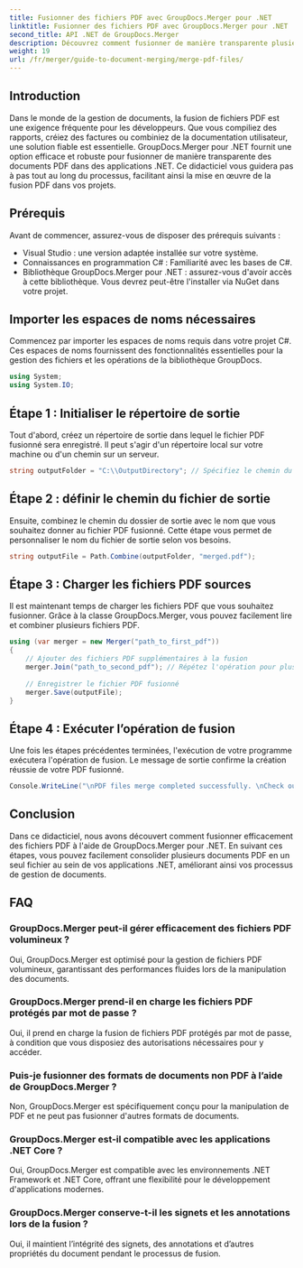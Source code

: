 ```yaml
---
title: Fusionner des fichiers PDF avec GroupDocs.Merger pour .NET
linktitle: Fusionner des fichiers PDF avec GroupDocs.Merger pour .NET
second_title: API .NET de GroupDocs.Merger
description: Découvrez comment fusionner de manière transparente plusieurs fichiers PDF dans vos applications .NET à l'aide de GroupDocs.Merger. Ce didacticiel complet fournit une approche claire et étape par étape pour combiner des fichiers PDF.
weight: 19
url: /fr/merger/guide-to-document-merging/merge-pdf-files/
---
```

## Introduction

Dans le monde de la gestion de documents, la fusion de fichiers PDF est une exigence fréquente pour les développeurs. Que vous compiliez des rapports, créiez des factures ou combiniez de la documentation utilisateur, une solution fiable est essentielle. GroupDocs.Merger pour .NET fournit une option efficace et robuste pour fusionner de manière transparente des documents PDF dans des applications .NET. Ce didacticiel vous guidera pas à pas tout au long du processus, facilitant ainsi la mise en œuvre de la fusion PDF dans vos projets.

## Prérequis
Avant de commencer, assurez-vous de disposer des prérequis suivants :
- Visual Studio : une version adaptée installée sur votre système.
- Connaissances en programmation C# : Familiarité avec les bases de C#.
- Bibliothèque GroupDocs.Merger pour .NET : assurez-vous d'avoir accès à cette bibliothèque. Vous devrez peut-être l'installer via NuGet dans votre projet.

## Importer les espaces de noms nécessaires
Commencez par importer les espaces de noms requis dans votre projet C#. Ces espaces de noms fournissent des fonctionnalités essentielles pour la gestion des fichiers et les opérations de la bibliothèque GroupDocs.

```csharp
using System;
using System.IO;
```

## Étape 1 : Initialiser le répertoire de sortie
Tout d'abord, créez un répertoire de sortie dans lequel le fichier PDF fusionné sera enregistré. Il peut s'agir d'un répertoire local sur votre machine ou d'un chemin sur un serveur.

```csharp
string outputFolder = "C:\\OutputDirectory"; // Spécifiez le chemin du répertoire de sortie souhaité
```

## Étape 2 : définir le chemin du fichier de sortie
Ensuite, combinez le chemin du dossier de sortie avec le nom que vous souhaitez donner au fichier PDF fusionné. Cette étape vous permet de personnaliser le nom du fichier de sortie selon vos besoins.

```csharp
string outputFile = Path.Combine(outputFolder, "merged.pdf");
```

## Étape 3 : Charger les fichiers PDF sources
Il est maintenant temps de charger les fichiers PDF que vous souhaitez fusionner. Grâce à la classe GroupDocs.Merger, vous pouvez facilement lire et combiner plusieurs fichiers PDF.

```csharp
using (var merger = new Merger("path_to_first_pdf"))
{
    // Ajouter des fichiers PDF supplémentaires à la fusion
    merger.Join("path_to_second_pdf"); // Répétez l'opération pour plus de PDF si nécessaire
    
    // Enregistrer le fichier PDF fusionné
    merger.Save(outputFile);
}
```

## Étape 4 : Exécuter l’opération de fusion
Une fois les étapes précédentes terminées, l'exécution de votre programme exécutera l'opération de fusion. Le message de sortie confirme la création réussie de votre PDF fusionné.

```csharp
Console.WriteLine("\nPDF files merge completed successfully. \nCheck output in {0}", outputFolder);
```

## Conclusion
Dans ce didacticiel, nous avons découvert comment fusionner efficacement des fichiers PDF à l'aide de GroupDocs.Merger pour .NET. En suivant ces étapes, vous pouvez facilement consolider plusieurs documents PDF en un seul fichier au sein de vos applications .NET, améliorant ainsi vos processus de gestion de documents.

## FAQ

### GroupDocs.Merger peut-il gérer efficacement des fichiers PDF volumineux ?
Oui, GroupDocs.Merger est optimisé pour la gestion de fichiers PDF volumineux, garantissant des performances fluides lors de la manipulation des documents.

### GroupDocs.Merger prend-il en charge les fichiers PDF protégés par mot de passe ?
Oui, il prend en charge la fusion de fichiers PDF protégés par mot de passe, à condition que vous disposiez des autorisations nécessaires pour y accéder.

### Puis-je fusionner des formats de documents non PDF à l’aide de GroupDocs.Merger ?
Non, GroupDocs.Merger est spécifiquement conçu pour la manipulation de PDF et ne peut pas fusionner d'autres formats de documents.

### GroupDocs.Merger est-il compatible avec les applications .NET Core ?
Oui, GroupDocs.Merger est compatible avec les environnements .NET Framework et .NET Core, offrant une flexibilité pour le développement d'applications modernes.

### GroupDocs.Merger conserve-t-il les signets et les annotations lors de la fusion ?
Oui, il maintient l’intégrité des signets, des annotations et d’autres propriétés du document pendant le processus de fusion.
